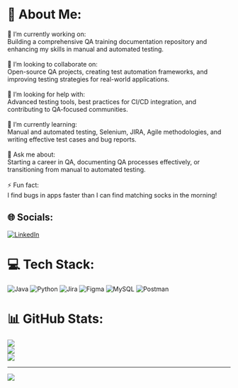 # 💫 About Me:
🔭 I’m currently working on:<br>Building a comprehensive QA training documentation repository and enhancing my skills in manual and automated testing.<br><br>👯 I’m looking to collaborate on:<br>Open-source QA projects, creating test automation frameworks, and improving testing strategies for real-world applications.<br><br>🤝 I’m looking for help with:<br>Advanced testing tools, best practices for CI/CD integration, and contributing to QA-focused communities.<br><br>🌱 I’m currently learning:<br>Manual and automated testing, Selenium, JIRA, Agile methodologies, and writing effective test cases and bug reports.<br><br>💬 Ask me about:<br>Starting a career in QA, documenting QA processes effectively, or transitioning from manual to automated testing.<br><br>⚡ Fun fact:<br>I find bugs in apps faster than I can find matching socks in the morning!


## 🌐 Socials:
[![LinkedIn](https://img.shields.io/badge/LinkedIn-%230077B5.svg?logo=linkedin&logoColor=white)](https://linkedin.com/in/swastikakhanal) 

# 💻 Tech Stack:
![Java](https://img.shields.io/badge/java-%23ED8B00.svg?style=for-the-badge&logo=openjdk&logoColor=white) ![Python](https://img.shields.io/badge/python-3670A0?style=for-the-badge&logo=python&logoColor=ffdd54) ![Jira](https://img.shields.io/badge/jira-%230A0FFF.svg?style=for-the-badge&logo=jira&logoColor=white) ![Figma](https://img.shields.io/badge/figma-%23F24E1E.svg?style=for-the-badge&logo=figma&logoColor=white) ![MySQL](https://img.shields.io/badge/mysql-4479A1.svg?style=for-the-badge&logo=mysql&logoColor=white) ![Postman](https://img.shields.io/badge/Postman-FF6C37?style=for-the-badge&logo=postman&logoColor=white)
# 📊 GitHub Stats:
![](https://github-readme-stats.vercel.app/api?username=khanalswastika&theme=dark&hide_border=false&include_all_commits=false&count_private=false)<br/>
![](https://github-readme-streak-stats.herokuapp.com/?user=khanalswastika&theme=dark&hide_border=false)<br/>
![](https://github-readme-stats.vercel.app/api/top-langs/?username=khanalswastika&theme=dark&hide_border=false&include_all_commits=false&count_private=false&layout=compact)

---
[![](https://visitcount.itsvg.in/api?id=khanalswastika&icon=0&color=0)](https://visitcount.itsvg.in)
